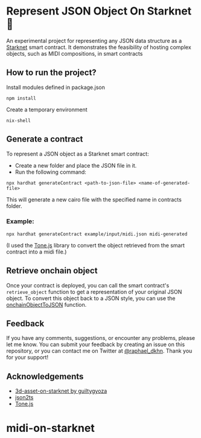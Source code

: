 
# Represent JSON Object On Starknet 💫

An experimental project for representing any JSON data structure as a [Starknet](https://starkware.co/starknet/) smart contract. It demonstrates the feasibility of hosting complex objects, such as MIDI compositions, in smart contracts

## How to run the project? 

Install modules defined in package.json
```
npm install
```

Create a temporary environment
```
nix-shell
```

## Generate a contract
To represent a JSON object as a Starknet smart contract:
- Create a new folder and place the JSON file in it.
- Run the following command:
```
npx hardhat generateContract <path-to-json-file> <name-of-generated-file>
```
This will generate a new cairo file with the specified name in contracts folder.

### Example:
```
npx hardhat generateContract example/input/midi.json midi-generated
```
(I used the [Tone.js](https://github.com/Tonejs/Midi) library to convert the object retrieved from the smart contract into a midi file.)

## Retrieve onchain object
Once your contract is deployed, you can call the smart contract's `retrieve_object` function to get a representation of your original JSON object. 
To convert this object back to a JSON style, you can use the [onchainObjectToJSON](https://github.com/raphaelDkhn/json2starknet/blob/main/utils/onchainObjectToJson.ts) function.
## Feedback

If you have any comments, suggestions, or encounter any problems, please let me know. You can submit your feedback by creating an issue on this repository, or you can contact me on Twitter at [@raphael_dkhn](https://twitter.com/raphael_dkhn). Thank you for your support!
## Acknowledgements

 - [3d-asset-on-starknet by guiltygyoza](https://github.com/guiltygyoza/3d-asset-on-starknet)
 - [json2ts](https://github.com/GregorBiswanger/json2ts)
 - [Tone.js](https://github.com/Tonejs/Midi)
# midi-on-starknet
